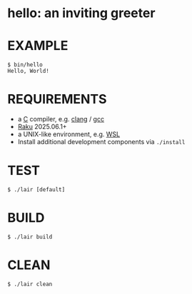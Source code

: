 # hello: an inviting greeter

# EXAMPLE

```
$ bin/hello
Hello, World!
```

# REQUIREMENTS

* a [C](https://en.wikipedia.org/wiki/C_(programming_language)) compiler, e.g. [clang](https://clang.llvm.org/) / [gcc](https://gcc.gnu.org/)
* [Raku](https://raku.org/) 2025.06.1+
* a UNIX-like environment, e.g. [WSL](https://learn.microsoft.com/en-us/windows/wsl/)
* Install additional development components via `./install`

# TEST

```console
$ ./lair [default]
```

# BUILD

```console
$ ./lair build
```

# CLEAN

```console
$ ./lair clean
```
